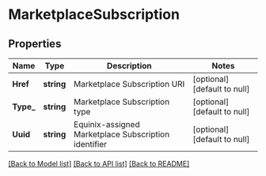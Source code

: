 # MarketplaceSubscription

## Properties
Name | Type | Description | Notes
------------ | ------------- | ------------- | -------------
**Href** | **string** | Marketplace Subscription URI | [optional] [default to null]
**Type_** | **string** | Marketplace Subscription type | [optional] [default to null]
**Uuid** | **string** | Equinix-assigned Marketplace Subscription identifier | [optional] [default to null]

[[Back to Model list]](../README.md#documentation-for-models) [[Back to API list]](../README.md#documentation-for-api-endpoints) [[Back to README]](../README.md)

